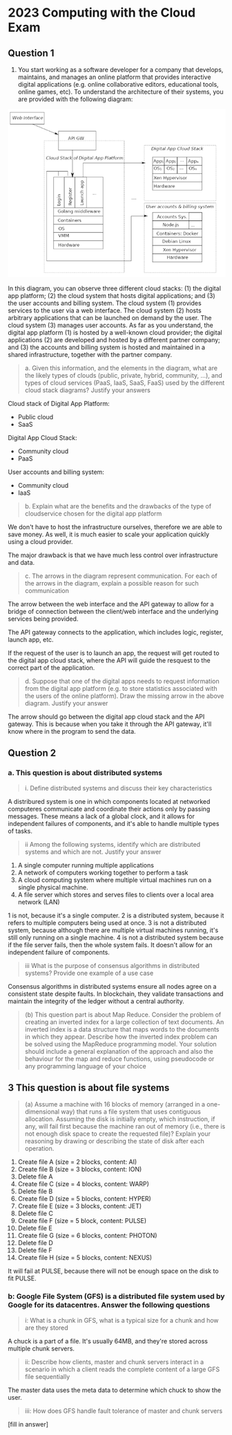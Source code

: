 # 2023 Computing with the Cloud Exam

## Question 1

1. You start working as a software developer for a company that develops,
maintains, and manages an online platform that provides interactive digital
applications (e.g. online collaborative editors, educational tools, online games,
etc). To understand the architecture of their systems, you are provided with the
following diagram:

![Question1](Question1Image.png)

In this diagram, you can observe three different cloud stacks: (1) the digital app platform; (2) the cloud system that hosts digital applications; and (3) the user
accounts and billing system. The cloud system (1) provides services to the user
via a web interface. The cloud system (2) hosts arbitrary applications that can
be launched on demand by the user. The cloud system (3) manages user
accounts. As far as you understand, the digital app platform (1) is hosted by a
well-known cloud provider; the digital applications (2) are developed and hosted
by a different partner company; and (3) the accounts and billing system is
hosted and maintained in a shared infrastructure, together with the partner
company.

> a. Given this information, and the elements in the diagram, what are the likely types of clouds (public, private, hybrid, community, ...), and types of cloud services (PaaS, IaaS, SaaS, FaaS) used by the different cloud stack diagrams? Justify your answers

Cloud stack of Digital App Platform:

- Public cloud
- SaaS

Digital App Cloud Stack:

- Community cloud
- PaaS

User accounts and billing system:

- Community cloud
- IaaS

> b. Explain what are the benefits and the drawbacks of the type of cloudservice chosen for the digital app platform

We don't have to host the infrastructure ourselves, therefore we are able to save money. As well, it is much easier to scale your application quickly using a cloud provider.

The major drawback is that we have much less control over infrastructure and data.

> c. The arrows in the diagram represent communication. For each of the arrows in the diagram, explain a possible reason for such communication

The arrow between the web interface and the API gateway to allow for a bridge of connection between the client/web interface and the underlying services being provided.

The API gateway connects to the application, which includes logic, register, launch app, etc.

If the request of the user is to launch an app, the request will get routed to the digital app cloud stack, where the API will guide the resquest to the correct part of the application.

> d. Suppose that one of the digital apps needs to request information from the digital app platform (e.g. to store statistics associated with the users of the online platform). Draw the missing arrow in the above diagram. Justify your answer

The arrow should go between the digital app cloud stack and the API gateway. This is because when you take it through the API gateway, it'll know where in the program to send the data.

## Question 2

### a. This question is about distributed systems

> i. Define distributed systems and discuss their key characteristics

A distribured system is one in which components located at networked computeres communicate and coordinate their actions only by passing messages. These means a lack of a global clock, and it allows for independent failures of components, and it's able to handle multiple types of tasks.

> ii Among the following systems, identify which are distributed systems and which are not. Justify your answer

1. A single computer running multiple applications
2. A network of computers working together to perform a task
3. A cloud computing system where multiple virtual machines run on a single physical machine.
4. A file server which stores and serves files to clients over a local area network (LAN)

1 is not, because it's a single computer.
2 is a distributed system, because it refers to multiple computers being used at once.
3 is not a distributed system, because although there are multiple virtual machines running, it's still only running on a single machine.
4 is not a distributed system because if the file server fails, then the whole system fails. It doesn't allow for an independent failure of components.

> iii What is the purpose of consensus algorithms in distributed systems? Provide one example of a use case

Consensus algorithms in distributed systems ensure all nodes agree on a consistent state despite faults. In blockchain, they validate transactions and maintain the integrity of the ledger without a central authority.

> (b) This question part is about Map Reduce. Consider the problem of creating an inverted index for a large collection of text documents. An inverted index is a data structure that maps words to the documents in which they appear. Describe how the inverted index problem can be solved using the MapReduce programming model. Your solution should include a general explanation of the approach and also the behaviour for the map and reduce functions, using pseudocode or any programming language of your choice

## 3 This question is about file systems

> (a) Assume a machine with 16 blocks of memory (arranged in a one- dimensional way) that runs a file system that uses contiguous allocation. Assuming the disk is initially empty, which instruction, if any, will fail first because the machine ran out of memory (i.e., there is not enough disk space to create the requested file)? Explain your reasoning by drawing or describing the state of disk after each operation.

1. Create file A (size = 2 blocks, content: AI)
2. Create file B (size = 3 blocks, content: ION)
3. Delete file A
4. Create file C (size = 4 blocks, content: WARP)
5. Delete file B
6. Create file D (size = 5 blocks, content: HYPER)
7. Create file E (size = 3 blocks, content: JET)
8. Delete file C
9. Create file F (size = 5 block, content: PULSE)
10. Delete file E
11. Create file G (size = 6 blocks, content: PHOTON)
12. Delete file D
13. Delete file F
14. Create file H (size = 5 blocks, content: NEXUS)

It will fail at PULSE, because there will not be enough space on the disk to fit PULSE.

### b: Google File System (GFS) is a distributed file system used by Google for its datacentres. Answer the following questions

> i: What is a chunk in GFS, what is a typical size for a chunk and how are they stored

A chuck is a part of a file. It's usually 64MB, and they're stored across multiple chunk servers.

> ii: Describe how clients, master and chunk servers interact in a scenario in which a client reads the complete content of a large GFS file sequentially

The master data uses the meta data to determine which chuck to show the user.

> iii: How does GFS handle fault tolerance of master and chunk servers

[fill in answer]
